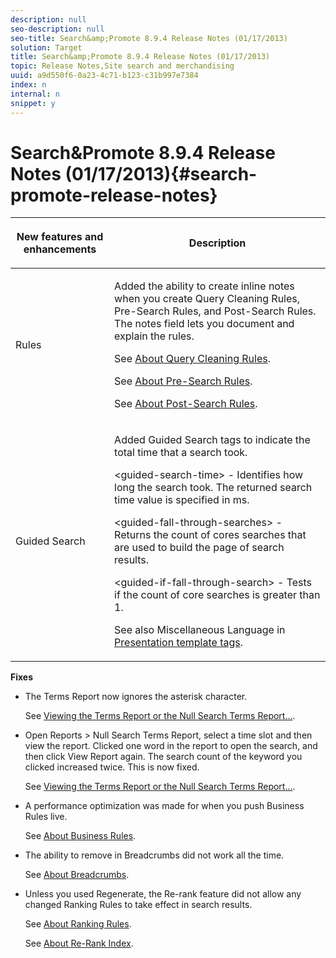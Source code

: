 ```yaml
---
description: null
seo-description: null
seo-title: Search&amp;Promote 8.9.4 Release Notes (01/17/2013)
solution: Target
title: Search&amp;Promote 8.9.4 Release Notes (01/17/2013)
topic: Release Notes,Site search and merchandising
uuid: a9d550f6-0a23-4c71-b123-c31b997e7384
index: n
internal: n
snippet: y
---
```


# Search&amp;Promote 8.9.4 Release Notes (01/17/2013){#search-promote-release-notes}

<table> 
 <thead> 
  <tr> 
   <th colname="col1" class="entry"> <p>New features and enhancements </p> </th> 
   <th colname="col2" class="entry"> <p>Description </p> </th> 
  </tr> 
 </thead>
 <tbody> 
  <tr> 
   <td colname="col1"> <p>Rules </p> </td> 
   <td colname="col2"> <p> Added the ability to create inline notes when you create Query Cleaning Rules, Pre-Search Rules, and Post-Search Rules. The notes field lets you document and explain the rules. </p> <p>See <a href="../c-about-rules-menu/c-about-query-cleaning-rules.md#concept_17F3CDDC3C8A4128AF092A82B777B86C" format="dita" scope="local"> About Query Cleaning Rules</a>. </p> <p>See <a href="../c-about-rules-menu/c-about-pre-search-rules.md#concept_5BF84BB6FACB4645BA9CB7496A01CD1F" format="dita" scope="local"> About Pre-Search Rules</a>. </p> <p>See <a href="../c-about-rules-menu/c-about-post-search-rules.md#concept_AF6ADFCC0ADF4A788003964939917FDE" format="dita" scope="local"> About Post-Search Rules</a>. </p> </td> 
  </tr> 
  <tr> 
   <td colname="col1"> <p>Guided Search </p> </td> 
   <td colname="col2"> <p> Added Guided Search tags to indicate the total time that a search took. </p> <p> <span class="codeph"> &lt;guided-search-time&gt;</span> - Identifies how long the search took. The returned search time value is specified in ms. </p> <p> <span class="codeph"> &lt;guided-fall-through-searches&gt;</span> - Returns the count of cores searches that are used to build the page of search results. </p> <p> <span class="codeph"> &lt;guided-if-fall-through-search&gt;</span> - Tests if the count of core searches is greater than 1. </p> <p>See also Miscellaneous Language in <a href="../c-appendices/c-templates.md#reference_F1BBF616BCEC4AD7B2548ECD3CA74C64" format="dita" scope="local"> Presentation template tags</a>. </p> </td> 
  </tr> 
 </tbody> 
</table>

**Fixes**

* The Terms Report now ignores the asterisk character.

  See [Viewing the Terms Report or the Null Search Terms Report...](../c-about-reports-menu/c-about-reports-menu.md#task_53B7ED1582DD4B0E8376546A7AFC789A). 

* Open Reports > Null Search Terms Report, select a time slot and then view the report. Clicked one word in the report to open the search, and then click View Report again. The search count of the keyword you clicked increased twice. This is now fixed.

  See [Viewing the Terms Report or the Null Search Terms Report...](../c-about-reports-menu/c-about-reports-menu.md#task_53B7ED1582DD4B0E8376546A7AFC789A). 

* A performance optimization was made for when you push Business Rules live.

  See [About Business Rules](../c-about-rules-menu/c-about-business-rules.md#concept_2A93D76216754D3D8412CDEA00BD26BD). 

* The ability to remove in Breadcrumbs did not work all the time.

  See [About Breadcrumbs](../c-about-design-menu/c-about-breadcrumbs.md#concept_FB8A943C594A4A1593B118141DA61F03). 

* Unless you used Regenerate, the Re-rank feature did not allow any changed Ranking Rules to take effect in search results.

  See [About Ranking Rules](../c-about-rules-menu/c-about-ranking-rules.md#concept_F555C076759B4E81B925441CFE707397).

  See [About Re-Rank Index](../c-about-index-menu/c-about-re-rank-index.md#concept_147B0A9FCD51451787DA898E06F7C692).

